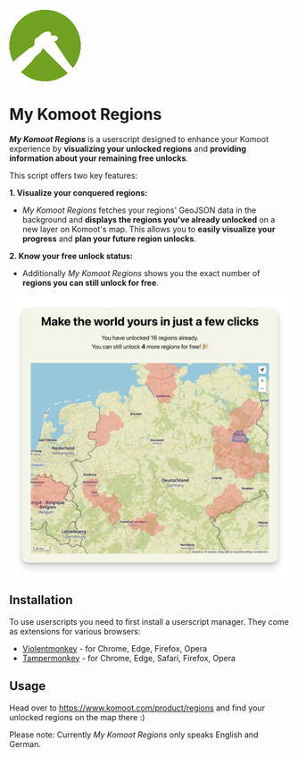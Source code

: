 ![Icon](icon.png)

# My Komoot Regions

**_My Komoot Regions_** is a userscript designed to enhance your Komoot experience by **visualizing your unlocked regions** and **providing information about your remaining free unlocks**.

This script offers two key features:

**1. Visualize your conquered regions:**

* _My Komoot Regions_ fetches your regions' GeoJSON data in the background and **displays the regions you've already unlocked** on a new layer on Komoot's map. This allows you to **easily visualize your progress** and **plan your future region unlocks**.

**2. Know your free unlock status:**

* Additionally _My Komoot Regions_ shows you the exact number of **regions you can still unlock for free**.

![Screen](screen.png)

## Installation

To use userscripts you need to first install a userscript manager. They come as extensions for various browsers:

- [Violentmonkey](https://violentmonkey.github.io/) - for Chrome, Edge, Firefox, Opera
- [Tampermonkey](https://tampermonkey.net/) - for Chrome, Edge, Safari, Firefox, Opera

## Usage

Head over to https://www.komoot.com/product/regions and find your unlocked regions on the map there :)

Please note: Currently _My Komoot Regions_ only speaks English and German.
